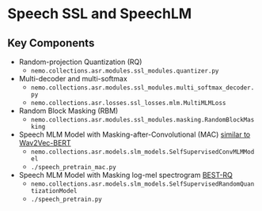 
# Speech SSL and SpeechLM


## Key Components

- Random-projection Quantization (RQ)
  - `nemo.collections.asr.modules.ssl_modules.quantizer.py`
- Multi-decoder and multi-softmax
  - `nemo.collections.asr.modules.ssl_modules.multi_softmax_decoder.py`
  - `nemo.collections.asr.losses.ssl_losses.mlm.MultiMLMLoss` 
- Random Block Masking (RBM)
  - `nemo.collections.asr.modules.ssl_modules.masking.RandomBlockMasking`
- Speech MLM Model with Masking-after-Convolutional (MAC) [similar to Wav2Vec-BERT](https://arxiv.org/abs/2108.06209)
  - `nemo.collections.asr.models.slm_models.SelfSupervisedConvMLMModel`
  - `./speech_pretrain_mac.py`
- Speech MLM Model with Masking log-mel spectrogram [BEST-RQ](https://arxiv.org/abs/2202.01855)
  - `nemo.collections.asr.models.slm_models.SelfSupervisedRandomQuantizationModel`
  - `./speech_pretrain.py`
